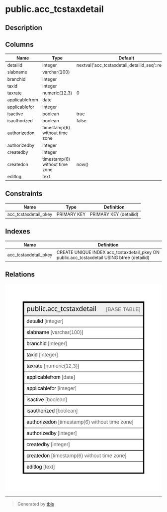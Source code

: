 # public.acc_tcstaxdetail

## Description

## Columns

| Name | Type | Default | Nullable | Children | Parents | Comment |
| ---- | ---- | ------- | -------- | -------- | ------- | ------- |
| detailid | integer | nextval('acc_tcstaxdetail_detailid_seq'::regclass) | false |  |  |  |
| slabname | varchar(100) |  | true |  |  |  |
| branchid | integer |  | true |  |  |  |
| taxid | integer |  | true |  |  |  |
| taxrate | numeric(12,3) | 0 | true |  |  |  |
| applicablefrom | date |  | true |  |  |  |
| applicablefor | integer |  | true |  |  |  |
| isactive | boolean | true | false |  |  |  |
| isauthorized | boolean | false | false |  |  |  |
| authorizedon | timestamp(6) without time zone |  | true |  |  |  |
| authorizedby | integer |  | true |  |  |  |
| createdby | integer |  | true |  |  |  |
| createdon | timestamp(6) without time zone | now() | true |  |  |  |
| editlog | text |  | true |  |  |  |

## Constraints

| Name | Type | Definition |
| ---- | ---- | ---------- |
| acc_tcstaxdetail_pkey | PRIMARY KEY | PRIMARY KEY (detailid) |

## Indexes

| Name | Definition |
| ---- | ---------- |
| acc_tcstaxdetail_pkey | CREATE UNIQUE INDEX acc_tcstaxdetail_pkey ON public.acc_tcstaxdetail USING btree (detailid) |

## Relations

![er](public.acc_tcstaxdetail.svg)

---

> Generated by [tbls](https://github.com/k1LoW/tbls)
